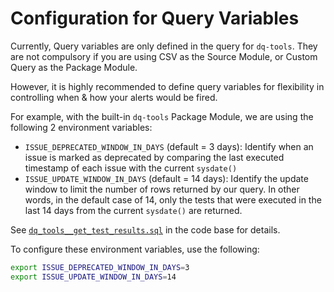 # Configuration for Query Variables

Currently, Query variables are only defined in the query for `dq-tools`. They are not compulsory if you are using CSV as the Source Module, or Custom Query as the Package Module.

However, it is highly recommended to define query variables for flexibility in controlling when & how your alerts would be fired.

For example, with the built-in `dq-tools` Package Module, we are using the following 2 environment variables:

- `ISSUE_DEPRECATED_WINDOW_IN_DAYS` (default = 3 days): Identify when an issue is marked as deprecated by comparing the last executed timestamp of each issue with the current `sysdate()`
- `ISSUE_UPDATE_WINDOW_IN_DAYS` (default = 14 days): Identify the update window to limit the number of rows returned by our query. In other words, in the default case of 14, only the tests that were executed in the last 14 days from the current `sysdate()` are returned.

See [`dq_tools__get_test_results.sql`](https://github.com/infinitelambda/diqu/blob/main/diqu/packages/include/dq_tools__get_test_results.sql) in the code base for details.

To configure these environment variables, use the following:

```bash
export ISSUE_DEPRECATED_WINDOW_IN_DAYS=3
export ISSUE_UPDATE_WINDOW_IN_DAYS=14
```
